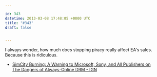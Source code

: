 ```yaml
---

id: 343
datetime: 2013-03-08 17:48:05 +0000 UTC
title: "#343"
draft: false


---
```


I always wonder, how much does stopping piracy really affect EA's sales. Because this is ridiculous. 

 
 * [SimCity Burning: A Warning to Microsoft, Sony, and All Publishers on The Dangers of Always-Online DRM - IGN](http://www.ign.com/articles/2013/03/08/simcity-burning-a-warning-to-microsoft-sony-and-all-publishers-on-the-dangers-of-always-online-drm)


